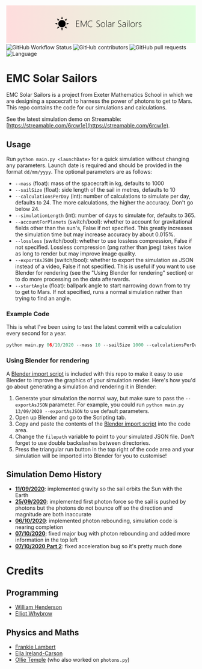 ![Banner](images/banner.png)
![GitHub Workflow Status](https://img.shields.io/github/workflow/status/w-henderson/EMC-Solar-Sailors/EMC-Solar-Sailors%20Tests) ![GitHub contributors](https://img.shields.io/github/contributors/w-henderson/EMC-Solar-Sailors) ![GitHub pull requests](https://img.shields.io/github/issues-pr/w-henderson/EMC-Solar-Sailors) ![Language](https://img.shields.io/badge/language-Python-blue)

# EMC Solar Sailors
EMC Solar Sailors is a project from Exeter Mathematics School in which we are designing a spacecraft to harness the power of photons to get to Mars. This repo contains the code for our simulations and calculations.

See the latest simulation demo on Streamable: [https://streamable.com/6rcw1e](https://streamable.com/6rcw1e).

## Usage
Run `python main.py <launchDate>` for a quick simulation without changing any parameters. Launch date is required and should be provided in the format `dd/mm/yyyy`. The optional parameters are as follows:
- `--mass` (float): mass of the spacecraft in kg, defaults to 1000
- `--sailSize` (float): side length of the sail in metres, defaults to 10
- `--calculationsPerDay` (int): number of calculations to simulate per day, defaults to 24. The more calculations, the higher the accuracy. Don't go below 24.
- `--simulationLength` (int): number of days to simulate for, defaults to 365.
- `--accountForPlanets` (switch/bool): whether to account for gravitational fields other than the sun's, False if not specified. This greatly increases the simulation time but may increase accuracy by about 0.015%.
- `--lossless` (switch/bool): whether to use lossless compression, False if not specified. Lossless compression (png rather than jpeg) takes twice as long to render but may improve image quality.
- `--exportAsJSON` (switch/bool): whether to export the simulation as JSON instead of a video, False if not specified. This is useful if you want to use Blender for rendering (see the "Using Blender for rendering" section) or to do more processing on the data afterwards.
- `--startAngle` (float): ballpark angle to start narrowing down from to try to get to Mars. If not specified, runs a normal simulation rather than trying to find an angle.

### Example Code
This is what I've been using to test the latest commit with a calculation every second for a year.
```py
python main.py 06/10/2020 --mass 10 --sailSize 1000 --calculationsPerDay 1440
```

### Using Blender for rendering
A [Blender import script](https://github.com/w-henderson/EMC-Solar-Sailors/blob/master/modules/blenderImportScript.py) is included with this repo to make it easy to use Blender to improve the graphics of your simulation render. Here's how you'd go about generating a simulation and rendering it in Blender:
1. Generate your simulation the normal way, but make sure to pass the `--exportAsJSON` parameter. For example, you could run `python main.py 13/09/2020 --exportAsJSON` to use default parameters.
2. Open up Blender and go to the Scripting tab.
3. Copy and paste the contents of the [Blender import script](https://github.com/w-henderson/EMC-Solar-Sailors/blob/master/modules/blenderImportScript.py) into the code area.
4. Change the `filepath` variable to point to your simulated JSON file. Don't forget to use double backslashes between directories.
5. Press the triangular run button in the top right of the code area and your simulation will be imported into Blender for you to customise!

## Simulation Demo History
- [**11/09/2020**](https://streamable.com/l6im9k): implemented gravity so the sail orbits the Sun with the Earth
- [**25/09/2020**](https://streamable.com/7dkyk2): implemented first photon force so the sail is pushed by photons but the photons do not bounce off so the direction and magnitude are both inaccurate
- [**06/10/2020**](https://streamable.com/dx7v8b): implemented photon rebounding, simulation code is nearing completion
- [**07/10/2020**](https://streamable.com/j7htrl): fixed major bug with photon rebounding and added more information in the top left
- [**07/10/2020 Part 2**](https://streamable.com/6rcw1e): fixed acceleration bug so it's pretty much done

# Credits

## Programming
- [William Henderson](https://github.com/w-henderson)
- [Elliot Whybrow](https://github.com/flauntingspade4)

## Physics and Maths
- [Frankie Lambert](https://github.com/Chrome599)
- [Ella Ireland-Carson](https://github.com/ellaic0404)
- [Ollie Temple](https://github.com/olivertemple) (who also worked on `photons.py`)